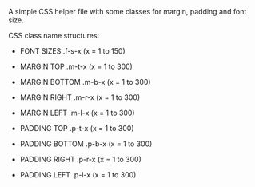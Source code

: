A simple CSS helper file with some classes for margin, padding and font size.

CSS class name structures:

* FONT SIZES 
	.f-s-x (x = 1 to 150)

* MARGIN TOP
	.m-t-x (x = 1 to 300)
	
* MARGIN BOTTOM
	.m-b-x (x = 1 to 300)
	
* MARGIN RIGHT
	.m-r-x (x = 1 to 300)
	
* MARGIN LEFT
	.m-l-x (x = 1 to 300)
	
* PADDING TOP
	.p-t-x (x = 1 to 300)
		
* PADDING BOTTOM
	.p-b-x (x = 1 to 300)
		
* PADDING RIGHT
	.p-r-x (x = 1 to 300)
		
* PADDING LEFT
	.p-l-x (x = 1 to 300)